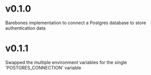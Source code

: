 # v0.1.0
Barebones implementation to connect a Postgres
database to store authentication data

# v0.1.1
Swapped the multiple environment variables for
the single 'POSTGRES_CONNECTION' variable
